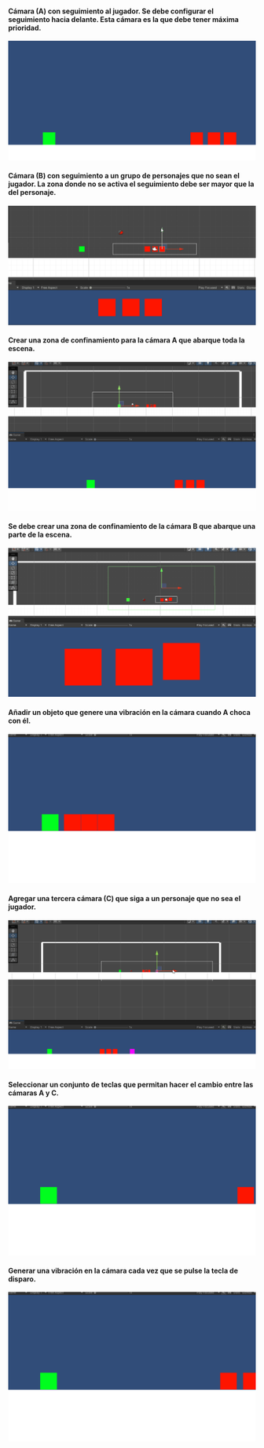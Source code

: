 #### Cámara (A) con seguimiento al jugador. Se debe configurar el seguimiento hacia delante. Esta cámara es la que debe tener máxima prioridad.

![](/gifs/a1.gif)

#### Cámara (B) con seguimiento a un grupo de personajes que no sean el jugador. La zona donde no se activa el seguimiento debe ser mayor que la del personaje.

![](/gifs/b1.gif)

#### Crear una zona de confinamiento para la cámara A que abarque toda la escena.

![](/gifs/c1.gif)

#### Se debe crear una zona de confinamiento de la cámara B que abarque una parte de la escena.

![](/gifs/d1.gif)

#### Añadir un objeto que genere una vibración en la cámara cuando A choca con él.

![](/gifs/e1.gif)

#### Agregar una tercera cámara (C) que siga a un personaje que no sea el jugador.

![](/gifs/f1.gif)

#### Seleccionar un conjunto de teclas que permitan hacer el cambio entre las cámaras A y C.

![](/gifs/g1.gif)

#### Generar una vibración en la cámara cada vez que se pulse la tecla de disparo.

![](/gifs/h1.gif)
